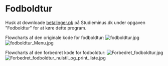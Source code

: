 # Fodboldtur
Husk at downloade [betalinger.pk](betalinger.pk) på Studieminus.dk under opgaven "Fodboldtur" for at køre dette program.

Flowcharts af den originale kode for fodboldtur:
![fodboldtur.jpg](Flowcharts/fodboldtur.jpg)
![fodboldtur_Menu.jpg](Flowcharts/fodboldtur_Menu.jpg)


Flowcharts af den forbedret kode for fodboldtur:
![Forbedret_fodboldtur.jpg](Flowcharts/Forbedret_fodboldtur.jpg)
![Forbedret_fodboldtur_nulstil_og_print_liste.jpg](Flowcharts/Forbedret_fodboldtur_nulstil_og_print_liste.jpg)